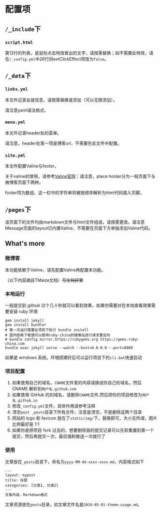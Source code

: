 # 配置项

## ```/_include```下

### ````script.html````

第12行的列表，是鼠标点击特效冒出的文字，请按需替换；如不需要此特效，请在```/_config.yml```中26行将extClickEffect项改为```false```。



## ```/_data```下



### ```links.yml```

本文件记录友链信息，请按需替换或添加（可以无限添加）。

请注意yaml语法格式。



### ```menu.yml```

本文件记录header处的菜单。

请注意，header处第一项是博客url，不需要在此文件中配置。



### ```site.yml```

本文件配置Valine与footer。

关于valine的使用，请参考[Valine官网](https://valine.js.org)；请注意，place holder分为一般页面下与微博客页面下两种。

footer项为数组，这一栏中的字符串将被按顺序解析为html代码插入页脚。



## ```/pages```下

该页面下的文件均由markdown文件与html文件组成，请按需更改。请注意Message页面的layout已内置Valine，不需要在页面下方单独添加Valine代码。



## What's more

### 微博客

本功能依赖于Valine，请先配置Valine再配置本功能。



（以下内容摘自TMaize文档）~~写文档好累~~

### 本地运行

一般提交到 github 过个几十秒就可以看到效果，如果你需要对在本地查看效果需要安装 ruby 环境

```
gem install jekyll
gem install bundler
# 第一次运行需要在项目下执行 bundle install
# 国内依赖下载慢可以使用ruby-china的镜像站进行请求重定向
# bundle config mirror.https://rubygems.org https://gems.ruby-china.com
bundle exec jekyll serve --watch --host=0.0.0.0 --port=8080
```

如果是 windows 系统，环境搭建好后可以运行项目下的`cli.bat`快速启动

### 项目配置

1. 如果使用自己的域名，`CNAME`文件里的内容请换成你自己的域名，然后 CNAME 解析到`用户名.github.com`
2. 如果使用 GitHub 的的域名，请删除`CNAME`文件,然后把你的项目修改为`用户名.github.io`
4. 修改`_config.yml`文件，具体作用请参考注释
5. 清空`post _posts`目录下所有文件，注意是清空，不是删除这两个目录
6. 网站的 logo 和 favicon 放在了`static/img/`下，替换即可，大小无所谓，图片比例最好是 1:1
7. 如果你是把项目 fork 过去的，想要删除我的提交记录可以先软重置到第一个提交，然后再提交一次，最后强制推送一次就行了

### 使用

文章放在`_posts`目录下，命名为`yyyy-MM-dd-xxxx-xxxx.md`，内容格式如下

```
---
layout: mypost
title: 标题
categories: [分类1, 分类2]
---
文章内容，Markdown格式
```

文章资源放在`posts`目录，如文章文件名是`2019-05-01-theme-usage.md`。
